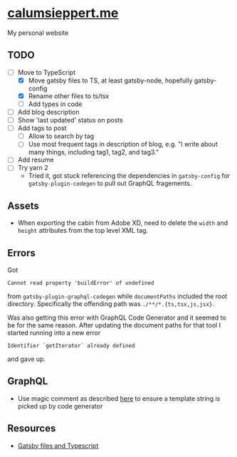 # [calumsieppert.me](https://calumsieppert.me)

My personal website

## TODO

-   [ ] Move to TypeScript
    -   [x] Move gatsby files to TS, at least gatsby-node, hopefully gatsby-config
    -   [x] Rename other files to ts/tsx
    -   [ ] Add types in code
-   [ ] Add blog description
-   [ ] Show 'last updated' status on posts
-   [ ] Add tags to post
    -   [ ] Allow to search by tag
    -   [ ] Use most frequent tags in description of blog, e.g. "I write about
            many things, including tag1, tag2, and tag3."
-   [ ] Add resume
-   [ ] Try yarn 2
    -   Tried it, got stuck referencing the dependencies in `gatsby-config` for
        `gatsby-plugin-codegen` to pull out GraphQL fragements.

## Assets

-   When exporting the cabin from Adobe XD, need to delete the `width` and
    `height` attributes from the top level XML tag.

## Errors

Got

```
Cannot read property 'buildError' of undefined
```

from `gatsby-plugin-graphql-codegen` while `documentPaths` included the root
directory. Specifically the offending path was `./**/*.{ts,tsx,js,jsx}`.

Was also getting this error with GraphQL Code Generator and it seemed to be for
the same reason. After updating the document paths for that tool I started
running into a new error

```
Identifier `getIterator` already defined
```

and gave up.

## GraphQL

-   Use magic comment as described
    [here](https://graphql-code-generator.com/docs/getting-started/documents-field/#graphql-tag-pluck)
    to ensure a template string is picked up by code generator

## Resources

-   [Gatsby files and Typescript](https://www.extensive.one/converting-gatsby-config-and-node-api-to-typescript/)
